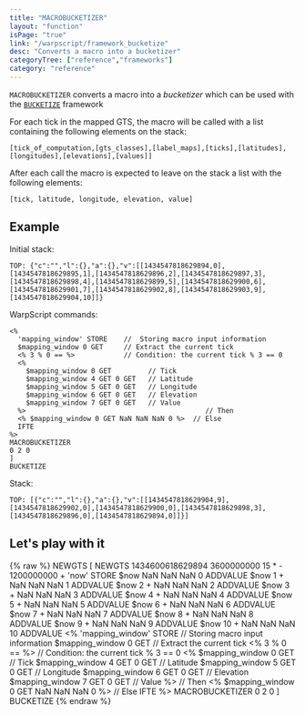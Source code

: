 ```yaml
---
title: "MACROBUCKETIZER"
layout: "function"
isPage: "true"
link: "/warpscript/framework_bucketize"
desc: "Converts a macro into a bucketizer"
categoryTree: ["reference","frameworks"]
category: "reference"
---
```

 

`MACROBUCKETIZER` converts a macro into a *bucketizer* which can be used with the [`BUCKETIZE`](../framework-bucketize) framework

 For each tick in the mapped GTS, the macro will be called with a list containing the following elements on the stack:

    [tick_of_computation,[gts_classes],[label_maps],[ticks],[latitudes],[longitudes],[elevations],[values]]

After each call the macro is expected to leave on the stack a list with the following elements:

    [tick, latitude, longitude, elevation, value]

## Example ##

Initial stack:

    TOP: {"c":"","l":{},"a":{},"v":[[1434547818629894,0],[1434547818629895,1],[1434547818629896,2],[1434547818629897,3],[1434547818629898,4],[1434547818629899,5],[1434547818629900,6],[1434547818629901,7],[1434547818629902,8],[1434547818629903,9],[1434547818629904,10]]}

WarpScript commands:

    <%
      'mapping_window' STORE    //  Storing macro input information 
      $mapping_window 0 GET     // Extract the current tick
      <% 3 % 0 == %>            // Condition: the current tick % 3 == 0
      <% 
        $mapping_window 0 GET         // Tick
        $mapping_window 4 GET 0 GET   // Latitude
        $mapping_window 5 GET 0 GET   // Longitude
        $mapping_window 6 GET 0 GET   // Elevation
        $mapping_window 7 GET 0 GET   // Value
      %>                                            // Then
      <% $mapping_window 0 GET NaN NaN NaN 0 %>  // Else
      IFTE
    %>
    MACROBUCKETIZER
    0 2 0
    ]
    BUCKETIZE


Stack: 

    TOP: [{"c":"","l":{},"a":{},"v":[[1434547818629904,9],[1434547818629902,0],[1434547818629900,0],[1434547818629898,3],[1434547818629896,0],[1434547818629894,0]]}]


## Let's play with it ##

{% raw %}
<warp10-warpscript-widget>NEWGTS
[
    NEWGTS
    1434600618629894 3600000000 15 * - 1200000000 + 'now' STORE
    $now NaN NaN NaN 0 ADDVALUE
    $now 1 + NaN NaN NaN 1 ADDVALUE
    $now 2 + NaN NaN NaN 2 ADDVALUE
    $now 3 + NaN NaN NaN 3 ADDVALUE
    $now 4 + NaN NaN NaN 4 ADDVALUE
    $now 5 + NaN NaN NaN 5 ADDVALUE
    $now 6 + NaN NaN NaN 6 ADDVALUE
    $now 7 + NaN NaN NaN 7 ADDVALUE
    $now 8 + NaN NaN NaN 8 ADDVALUE
    $now 9 + NaN NaN NaN 9 ADDVALUE
    $now 10 + NaN NaN NaN 10 ADDVALUE
    <%
      'mapping_window' STORE    //  Storing macro input information 
      $mapping_window 0 GET     // Extract the current tick
      <% 3 % 0 == %>            // Condition: the current tick % 3 == 0
      <% 
        $mapping_window 0 GET         // Tick
        $mapping_window 4 GET 0 GET   // Latitude
        $mapping_window 5 GET 0 GET   // Longitude
        $mapping_window 6 GET 0 GET   // Elevation
        $mapping_window 7 GET 0 GET   // Value
      %>                                            // Then
      <% $mapping_window 0 GET NaN NaN NaN 0 %>  // Else
      IFTE
    %>
    MACROBUCKETIZER
    0 2 0
]
BUCKETIZE
</warp10-warpscript-widget>
{% endraw %}         